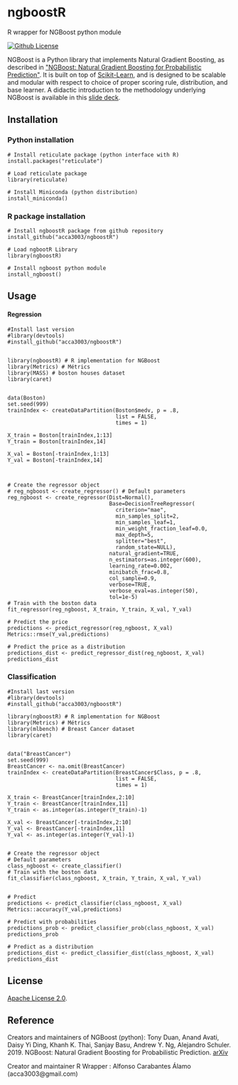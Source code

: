# ngboostR

R wrapper for NGBoost python module

[![Github License](https://img.shields.io/badge/License-Apache%202.0-blue.svg)](https://opensource.org/licenses/Apache-2.0)

NGBoost is a Python library that implements Natural Gradient Boosting, as described in ["NGBoost: Natural Gradient Boosting for Probabilistic Prediction"](https://stanfordmlgroup.github.io/projects/ngboost/). It is built on top of [Scikit-Learn](https://scikit-learn.org/stable/), and is designed to be scalable and modular with respect to choice of proper scoring rule, distribution, and base learner. A didactic introduction to the methodology underlying NGBoost is available in this [slide deck](https://drive.google.com/file/d/183BWFAdFms81MKy6hSku8qI97OwS_JH_/view?usp=sharing).

## Installation

### Python installation

```{r}
# Install reticulate package (python interface with R)
install.packages("reticulate")

# Load reticulate package
library(reticulate)

# Install Miniconda (python distribution)
install_miniconda()
```

### R package installation

```{r}
# Install ngboostR package from github repository
install_github("acca3003/ngboostR")

# Load ngbootR Library
library(ngboostR)

# Install ngboost python module
install_ngboost()

```

## Usage

#### Regression

```{r}
#Install last version
#library(devtools)
#install_github("acca3003/ngboostR")


library(ngboostR) # R implementation for NGBoost
library(Metrics) # Métrics
library(MASS) # boston houses dataset
library(caret)


data(Boston)
set.seed(999)
trainIndex <- createDataPartition(Boston$medv, p = .8, 
                                  list = FALSE, 
                                  times = 1)

X_train = Boston[trainIndex,1:13]
Y_train = Boston[trainIndex,14]

X_val = Boston[-trainIndex,1:13]
Y_val = Boston[-trainIndex,14]



# Create the regressor object
# reg_ngboost <- create_regressor() # Default parameters
reg_ngboost <- create_regressor(Dist=Normal(),
                                Base=DecisionTreeRegressor(
                                  criterion="mae",
                                  min_samples_split=2,
                                  min_samples_leaf=1,
                                  min_weight_fraction_leaf=0.0,
                                  max_depth=5,
                                  splitter="best",
                                  random_state=NULL),
                                natural_gradient=TRUE,
                                n_estimators=as.integer(600),
                                learning_rate=0.002,
                                minibatch_frac=0.8,
                                col_sample=0.9,
                                verbose=TRUE,
                                verbose_eval=as.integer(50),
                                tol=1e-5)
# Train with the boston data
fit_regressor(reg_ngboost, X_train, Y_train, X_val, Y_val)

# Predict the price
predictions <- predict_regressor(reg_ngboost, X_val)
Metrics::rmse(Y_val,predictions)

# Predict the price as a distribution
predictions_dist <- predict_regressor_dist(reg_ngboost, X_val)
predictions_dist

```

### Classification

```{r}
#Install last version
#library(devtools)
#install_github("acca3003/ngboostR")

library(ngboostR) # R implementation for NGBoost
library(Metrics) # Métrics
library(mlbench) # Breast Cancer dataset
library(caret)


data("BreastCancer")
set.seed(999)
BreastCancer <- na.omit(BreastCancer)
trainIndex <- createDataPartition(BreastCancer$Class, p = .8, 
                                  list = FALSE, 
                                  times = 1)

X_train <- BreastCancer[trainIndex,2:10]
Y_train <- BreastCancer[trainIndex,11]
Y_train <- as.integer(as.integer(Y_train)-1)

X_val <- BreastCancer[-trainIndex,2:10]
Y_val <- BreastCancer[-trainIndex,11]
Y_val <- as.integer(as.integer(Y_val)-1)


# Create the regressor object
# Default parameters
class_ngboost <- create_classifier()
# Train with the boston data
fit_classifier(class_ngboost, X_train, Y_train, X_val, Y_val)


# Predict
predictions <- predict_classifier(class_ngboost, X_val)
Metrics::accuracy(Y_val,predictions)

# Predict with probabilities
predictions_prob <- predict_classifier_prob(class_ngboost, X_val)
predictions_prob

# Predict as a distribution
predictions_dist <- predict_classifier_dist(class_ngboost, X_val)
predictions_dist

```

## License

[Apache License 2.0](https://github.com/stanfordmlgroup/ngboost/blob/master/LICENSE).

## Reference

Creators and maintainers of NGBoost (python): Tony Duan, Anand Avati, Daisy Yi Ding, Khanh K. Thai, Sanjay Basu, Andrew Y. Ng, Alejandro Schuler. 2019. NGBoost: Natural Gradient Boosting for Probabilistic Prediction. [arXiv](https://arxiv.org/abs/1910.03225)

Creator and maintainer R Wrapper : Alfonso Carabantes Álamo (acca3003\@gmail.com)

